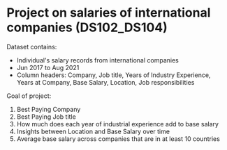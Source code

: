 # Project on salaries of international companies (DS102_DS104)

Dataset contains:
- Individual's salary records from international companies
- Jun 2017 to Aug 2021
- Column headers: Company, Job title, Years of Industry Experience, Years at Company, Base Salary, Location, Job responsibilities

Goal of project:
1. Best Paying Company
2. Best Paying Job title
3. How much does each year of industrial experience add to base salary
4. Insights between Location and Base Salary over time
5. Average base salary across companies that are in at least 10 countries

